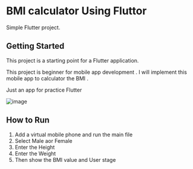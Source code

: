 # BMI calculator Using Fluttor

Simple Flutter project.

## Getting Started

This project is a starting point for a Flutter application.

This project is beginner for mobile app development .
I will implement this mobile app to calculator the BMI .


Just an app for practice Flutter

![image](https://github.com/user-attachments/assets/605b2e36-68d0-424b-b455-e0bfbe170852)

## How to Run 

1) Add a virtual mobile phone and run the main file
2) Select Male aor Female
3) Enter the Height
4) Enter the Weight
5) Then show the BMI value and User stage 



